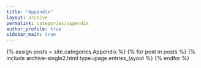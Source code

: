 ```yaml
---
title: "Appendix"
layout: archive
permalink: categories/appendix
author_profile: true
sidebar_main: true
---
```


{% assign posts = site.categories.Appendix %}
{% for post in posts %} {% include archive-single2.html type=page.entries_layout %} {% endfor %}

